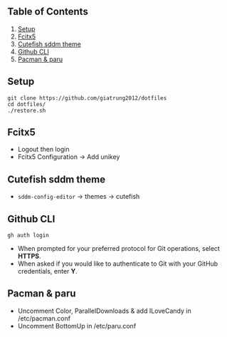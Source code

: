 ## Table of Contents
1. [Setup](#setup)
2. [Fcitx5](#fcitx5)
3. [Cutefish sddm theme](#cutefish-sddm-theme)
4. [Github CLI](#github-cli)
5. [Pacman & paru](#pacman-and-paru)

## Setup
```shell
git clone https://github.com/giatrung2012/dotfiles
cd dotfiles/
./restore.sh
```

## Fcitx5
- Logout then login
- Fcitx5 Configuration -> Add unikey

## Cutefish sddm theme
- `sddm-config-editor` -> themes -> cutefish

## Github CLI
```shell
gh auth login
```
- When prompted for your preferred protocol for Git operations, select **HTTPS**.
- When asked if you would like to authenticate to Git with your GitHub credentials, enter **Y**. 

## Pacman & paru
- Uncomment Color, ParallelDownloads & add ILoveCandy in /etc/pacman.conf
- Uncomment BottomUp in /etc/paru.conf
